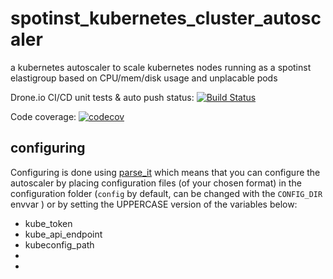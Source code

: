 # spotinst_kubernetes_cluster_autoscaler

a kubernetes autoscaler to scale kubernetes nodes running as a spotinst elastigroup based on CPU/mem/disk usage and unplacable pods

Drone.io CI/CD unit tests & auto push status: [![Build Status](https://cloud.drone.io/api/badges/naorlivne/spotinst_kubernetes_cluster_autoscaler/status.svg)](https://cloud.drone.io/naorlivne/spotinst_kubernetes_cluster_autoscaler)

Code coverage: [![codecov](https://codecov.io/gh/naorlivne/spotinst_kubernetes_cluster_autoscaler/branch/master/graph/badge.svg)](https://codecov.io/gh/naorlivne/spotinst_kubernetes_cluster_autoscaler)

## configuring

Configuring is done using [parse_it](https://github.com/naorlivne/parse_it) which means that you can configure the autoscaler by placing configuration files (of your chosen format) in the configuration folder (`config` by default, can be changed with the `CONFIG_DIR` envvar ) or by setting the UPPERCASE version of the variables below:

* kube_token
* kube_api_endpoint
* kubeconfig_path
*
*